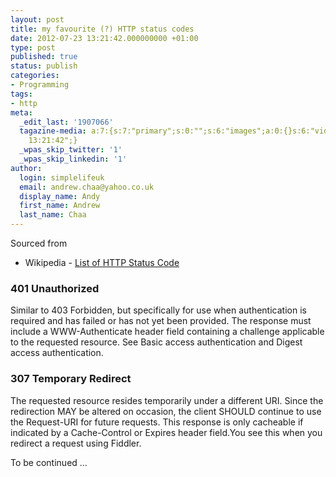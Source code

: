 ```yaml
---
layout: post
title: my favourite (?) HTTP status codes
date: 2012-07-23 13:21:42.000000000 +01:00
type: post
published: true
status: publish
categories:
- Programming
tags:
- http
meta:
  _edit_last: '1907066'
  tagazine-media: a:7:{s:7:"primary";s:0:"";s:6:"images";a:0:{}s:6:"videos";a:0:{}s:11:"image_count";i:0;s:6:"author";s:7:"1907066";s:7:"blog_id";s:7:"1833431";s:9:"mod_stamp";s:19:"2012-07-23
    13:21:42";}
  _wpas_skip_twitter: '1'
  _wpas_skip_linkedin: '1'
author:
  login: simplelifeuk
  email: andrew.chaa@yahoo.co.uk
  display_name: Andy
  first_name: Andrew
  last_name: Chaa
---
```

<p>Sourced from </p>
<ul>
<li>Wikipedia - <a href="http://en.wikipedia.org/wiki/List_of_HTTP_status_codes">List of HTTP Status Code</a></li>
</ul>
<h3>401 Unauthorized</h3>
<p>Similar to 403 Forbidden, but specifically for use when authentication is required and has failed or has not yet been provided. The response must include a WWW-Authenticate header field containing a challenge applicable to the requested resource. See Basic access authentication and Digest access authentication.</p>
<h3>307 Temporary Redirect</h3>
<p>The requested resource resides temporarily under a different URI. Since the redirection MAY be altered on occasion, the client SHOULD continue to use the Request-URI for future requests. This response is only cacheable if indicated by a Cache-Control or Expires header field.You see this when you redirect a request using Fiddler.</p>
<p>To be continued ...</p>
